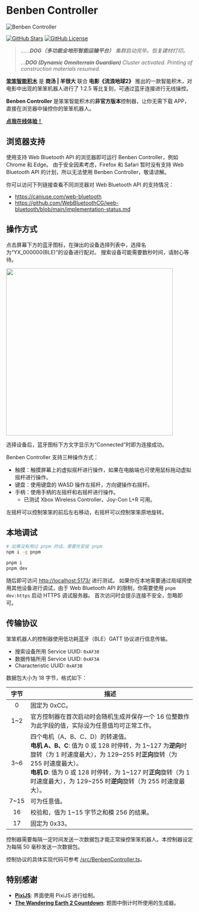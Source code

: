 # Benben Controller

![Benben Controller](./docs/BenbenController.jpg)

[![GitHub Stars](https://img.shields.io/github/stars/SuperSodaSea/BenbenController.svg?style=social)](https://github.com/SuperSodaSea/BenbenController/stargazers)
[![GitHub License](https://img.shields.io/github/license/SuperSodaSea/BenbenController)](https://github.com/SuperSodaSea/BenbenController/blob/main/LICENSE)

> _……**DOG（多功能全地形智能运输平台）** 集群启动完毕。恢复建材打印。_
>
> _...**DOG (Dynamic Omniterrain Guardian)** Cluster activated. Printing of construction materials resumed._

**[笨笨智能积木](https://detail.tmall.com/item.htm?id=695629474439)** 是 **商汤 | 羊很大** 联合 **电影《流浪地球2》** 推出的一款智能积木，对电影中出现的笨笨机器人进行了 1:2.5 等比复刻，可通过蓝牙连接进行无线操控。

**Benben Controller** 是笨笨智能积木的**非官方版本**控制器，让你无需下载 APP，直接在浏览器中操控你的笨笨机器人。

**[点我在线体验！](https://supersodasea.github.io/BenbenController/)**

## 浏览器支持

使用支持 Web Bluetooth API 的浏览器即可运行 Benben Controller，例如 Chrome 和 Edge。
由于安全因素考虑，Firefox 和 Safari 暂时没有支持 Web Bluetooth API 的计划，所以无法使用 Benben Controller，敬请谅解。

你可以访问下列链接查看不同浏览器对 Web Bluetooth API 的支持情况：

- <https://caniuse.com/web-bluetooth>
- <https://github.com/WebBluetoothCG/web-bluetooth/blob/main/implementation-status.md>

## 操作方式

点击屏幕下方的蓝牙图标，在弹出的设备选择列表中，选择名为“YX_000000(BLE)”的设备进行配对。
搜索设备可能需要数秒时间，请耐心等待。

<img src="./docs/PairingBluetoothDevice.png" width="450">

选择设备后，蓝牙图标下方文字显示为“Connected”时即为连接成功。

Benben Controller 支持三种操作方式：

- 触摸：触摸屏幕上的虚拟摇杆进行操作，如果在电脑端也可使用鼠标拖动虚拟摇杆进行操作。
- 键盘：使用键盘的 WASD 操作左摇杆，方向键操作右摇杆。
- 手柄：使用手柄的左摇杆和右摇杆进行操作。
    - 已测试 Xbox Wireless Controller、Joy-Con L+R 可用。

左摇杆可以控制笨笨的前后左右移动，右摇杆可以控制笨笨原地旋转。

## 本地调试

```bash
# 如果没有用过 pnpm 的话，需要先安装 pnpm
npm i -g pnpm

pnpm i
pnpm dev
```

随后即可访问 <http://localhost:5173/> 进行测试。
如果你在本地需要通过局域网使用其他设备进行调试，由于 Web Bluetooth API 的限制，你需要使用 `pnpm dev:https` 启动 HTTPS 调试服务器。
首次访问时会提示连接不安全，忽略即可。

## 传输协议

笨笨机器人的控制器使用低功耗蓝牙（BLE）GATT 协议进行信息传输。

- 搜索设备所用 Service UUID: `0xAF30`
- 数据传输所用 Service UUID: `0xAF3A`
- Characteristic UUID: `0xAF3B`

数据包大小为 18 字节，格式如下：

| 字节  | 描述 |
|:-----:|------|
| 0     | 固定为 0xCC。 |
| 1\~2  | 官方控制器在首次启动时会随机生成并保存一个 16 位整数作为此字段的值，实际设为任意值均可正常工作。 |
| 3\~6  | 四个电机（A、B、C、D）的转速值。<br>**电机 A、B、C**: 值为 0 或 128 时停转，为 1\~127 为**逆向**时旋转（为 1 时速度最大），为 129\~255 时**正向**旋转（为 255 时速度最大）。<br>**电机 D**: 值为 0 或 128 时停转，为 1\~127 时**正向**旋转（为 1 时速度最大），为 129\~255 时**逆向**旋转（为 255 时速度最大）。 |
| 7\~15 | 可为任意值。 |
| 16    | 校验和，值为 1\~15 字节之和模 256 的结果。 |
| 17    | 固定为 0x33。 |

控制器需要每隔一定时间发送一次数据包才能正常操控笨笨机器人。本控制器设定为每隔 50 毫秒发送一次数据包。

控制协议的具体实现代码可参考 [/src/BenbenController.ts](./src/BenbenController.ts)。

## 特别感谢

- **[PixiJS](https://github.com/pixijs/pixijs)**: 界面使用 PixiJS 进行绘制。
- **[The Wandering Earth 2 Countdown](https://github.com/Rominwolf/the-wandering-earth-2-countdown-meme-generator.github.io)**: 题图中倒计时所使用的生成器。
